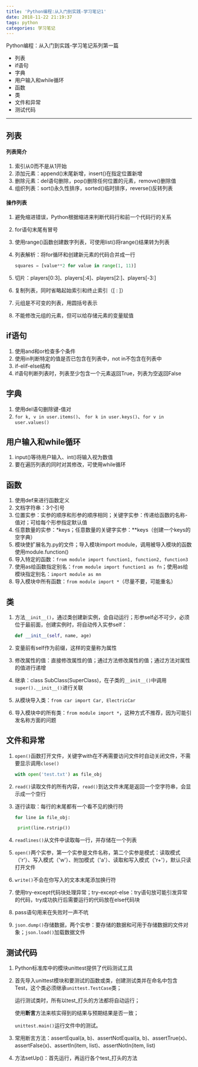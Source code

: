 ```yaml
---
title: 'Python编程:从入门到实践-学习笔记1'
date: 2018-11-22 21:19:37
tags: python
categories: 学习笔记
---
```


Python编程：从入门到实践-学习笔记系列第一篇

* 列表
* if语句
* 字典
* 用户输入和while循环
* 函数
* 类
* 文件和异常
* 测试代码

------

<!-- more -->

## 列表

#### 列表简介

1. 索引从0而不是从1开始
2. 添加元素：append()末尾新增，insert()在指定位置新增
3. 删除元素：del语句删除，pop()删除任何位置的元素，remove()删除值
4. 组织列表：sort()永久性排序，sorted()临时排序，reverse()反转列表

#### 操作列表

1. 避免缩进错误，Python根据缩进来判断代码行和前一个代码行的关系

2. for语句末尾有冒号

3. 使用range()函数创建数字列表，可使用list()将range()结果转为列表

4. 列表解析：将for循环和创建新元素的代码合并成一行

   ```python
   squares = [value**2 for value in range(1, 11)]
   ```

5. 切片：players[0:3]、players[:4]、players[2:]、players[-3:]
6. 复制列表，同时省略起始索引和终止索引（[ : ]）
7. 元组是不可变的列表，用圆括号表示
8. 不能修改元组的元素，但可以给存储元素的变量赋值

## if语句

1. 使用and和or检查多个条件
2. 使用in判断特定的值是否已包含在列表中，not in不包含在列表中
3. if-elif-else结构
4. if语句判断列表时，列表至少包含一个元素返回True，列表为空返回False

## 字典

1. 使用del语句删除键-值对
2. `for k, v in user.items()`、 `for k in user.keys()`、`for v in user.values()`

## 用户输入和while循环

1. input()等待用户输入、int()将输入视为数值
2. 要在遍历列表的同时对其修改，可使用while循环

## 函数

1. 使用def来进行函数定义
2. 文档字符串：3个引号
3. 位置实参：实参的顺序和形参的顺序相同；关键字实参：传递给函数的名称-值对；可给每个形参指定默认值
4. 任意数量的实参：*keys；任意数量的关键字实参：**keys（创建一个keys的空字典）
5. 模块使扩展名为.py的文件；导入模块import module，调用被导入模块的函数使用module.function()
6. 导入特定的函数：`from module import function1, function2, function3`
7. 使用as给函数指定别名：`from module import function1 as fn`；使用as给模块指定别名：`import module as mn`
8. 导入模块中所有函数：`from module import *`（尽量不要，可能重名）

## 类

1. 方法`__init__()`，通过类创建新实例，会自动运行；形参self必不可少，必须位于最前面，创建实例时，将自动传入实参self：

   ```python
   def __init__(self, name, age)
   ```

2. 变量前有self作为前缀，这样的变量称为属性
3. 修改属性的值：直接修改属性的值；通过方法修改属性的值；通过方法对属性的值进行递增
4. 继承：class SubClass(SuperClass)，在子类的`__init__()`中调用`super().__init__()`进行关联
5. 从模块导入类：`from car import Car, ElectricCar`
6. 导入模块中的所有类：`from module import *`，这种方式不推荐，因为可能引发名称方面的问题

## 文件和异常

1. `open()`函数打开文件，关键字with在不再需要访问文件时自动关闭文件，不需要显示调用`close()`

   ```python
   with open('test.txt') as file_obj
   ```

2. `read()`读取文件的所有内容，`read()`到达文件末尾是返回一个空字符串，会显示成一个空行

3. 逐行读取：每行的末尾都有一个看不见的换行符

   ```python
   for line in file_obj:
   
   	print(line.rstrip())
   ```

4. `readlines()`从文件中读取每一行，并存储在一个列表
5. `open()`两个实参，第一个实参是文件名称，第二个实参是模式：读取模式（'r'）、写入模式（'w'）、附加模式（'a'）、读取和写入模式（'r+'），默认只读打开文件
6. `write()`不会在你写入的文本末尾添加换行符
7. 使用try-except代码块处理异常；try-except-else：try语句放可能引发异常的代码，try成功执行后需要运行的代码放在else代码块
8. pass语句用来在失败时一声不吭
9. `json.dump()`存储数据，两个实参：要存储的数据和可用于存储数据的文件对象；`json.load()`加载数据文件

## 测试代码

1. Python标准库中的模块unittest提供了代码测试工具

2. 首先导入unittest模块和要测试的函数或类，创建测试类并在命名中包含Test，这个类必须继承`unittest.TestCase`类；

   运行测试类时，所有以test_打头的方法都将自动运行；

   使用**断言**方法来核实得到的结果与预期结果是否一致；

   `unittest.main()`运行文件中的测试。

3. 常用断言方法：assertEqual(a, b)、assertNotEqual(a, b)、assertTrue(x)、assertFalse(x)、assertIn(item, list)、assertNotIn(item, list)

4. 方法setUp()：首先运行，再运行各个test_打头的方法